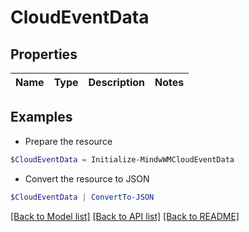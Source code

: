 # CloudEventData
## Properties

Name | Type | Description | Notes
------------ | ------------- | ------------- | -------------

## Examples

- Prepare the resource
```powershell
$CloudEventData = Initialize-MindwWMCloudEventData 
```

- Convert the resource to JSON
```powershell
$CloudEventData | ConvertTo-JSON
```

[[Back to Model list]](../README.md#documentation-for-models) [[Back to API list]](../README.md#documentation-for-api-endpoints) [[Back to README]](../README.md)

